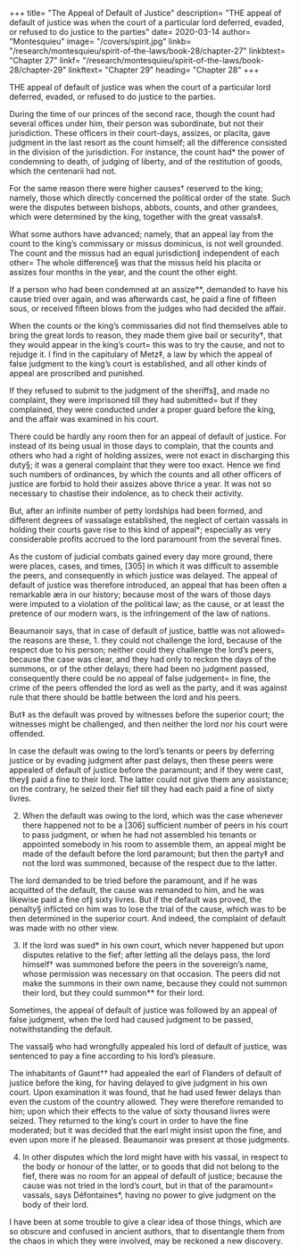 







+++
title=  "The Appeal of Default of Justice"
description=  "THE appeal of default of justice was when the court of a particular lord deferred, evaded, or refused to do justice to the parties"
date=  2020-03-14
author=  "Montesquieu"
image= "/covers/spirit.jpg"
linkb=  "/research/montesquieu/spirit-of-the-laws/book-28/chapter-27"
linkbtext=  "Chapter 27"
linkf=  "/research/montesquieu/spirit-of-the-laws/book-28/chapter-29"
linkftext=  "Chapter 29"
heading=  "Chapter 28"
+++

THE appeal of default of justice was when the court of a particular lord deferred, evaded, or refused to do justice to the parties.

During the time of our princes of the second race, though the count had several offices under him, their  person was subordinate, but not their jurisdiction. These officers in their court-days, assizes, or placita, gave judgment in the last resort as the count himself; all the difference consisted in the division of the jurisdiction. For instance, the count had* the power of condemning to death, of judging of liberty, and of the restitution of goods, which the centenarii had not.

For the same reason there were higher causes† reserved to the king; namely, those which directly concerned the political order of the state. Such were the disputes between bishops, abbots, counts, and other grandees, which were determined by the king, together with the great vassals‡.

What some authors have advanced; namely, that an appeal lay from the count to the king’s commissary or missus dominicus, is not well grounded. The count and the missus had an equal jurisdiction∥ independent of each other=  The whole difference§ was that the missus held his placita or assizes four months in the year, and the count the other eight.

If a person who had been condemned at an assize**, demanded to have his cause tried over again, and was afterwards cast, he paid a fine of fifteen sous, or received fifteen blows from the judges who had decided the affair.

When the counts or the king’s commissaries did not find themselves able to bring the great lords to reason, they made them give bail or security†, that they would appear in the king’s court=  this was to try the cause, and not to rejudge it. I find in the capitulary of Metz‡, a law by which the appeal of false judgment to the king’s court is established, and all other kinds of appeal are proscribed and punished.

If they refused to submit to the judgment of the sheriffs∥, and made no complaint, they were imprisoned till they had submitted=  but if they complained, they were conducted under a proper guard before the king, and the affair was examined in his court.

There could be hardly any room then for an appeal of default of justice. For instead of its being usual in those days to complain, that the counts and others who had a right of holding assizes, were not exact in discharging this duty§; it was a general complaint that they were too exact. Hence we find such numbers of ordinances, by which the counts and all other officers of justice are forbid to hold their assizes above thrice a year. It was not so necessary to chastise their indolence, as to check their activity.

But, after an infinite number of petty lordships had been formed, and different degrees of vassalage established, the neglect of certain vassals in holding their courts gave rise to this kind of appeal*; especially as very considerable profits accrued to the lord paramount from the several fines.

As the custom of judicial combats gained every day more ground, there were places, cases, and times, [305] in which it was difficult to assemble the peers, and consequently in which justice was delayed. The appeal of default of justice was therefore introduced, an appeal that has been often a remarkable æra in our history; because most of the wars of those days were imputed to a violation of the political law; as the cause, or at least the pretence of our modern wars, is the infringement of the law of nations.

Beaumanoir says, that in case of default of justice, battle was not allowed=  the reasons are these, 1. they could not challenge the lord, because of the respect due to his person; neither could they challenge the lord’s peers, because the case was clear, and they had only to reckon the days of the summons, or of the other delays; there had been no judgment passed, consequently there could be no appeal of false judgement=  in fine, the crime of the peers offended the lord as well as the party, and it was against rule that there should be battle between the lord and his peers.

But‡ as the default was proved by witnesses before the superior court; the witnesses might be challenged, and then neither the lord nor his court were offended.

In case the default was owing to the lord’s tenants or peers by deferring justice or by evading judgment after past delays, then these peers were appealed of default of justice before the paramount; and if they were cast, they∥ paid a fine to their lord. The latter could not give them any assistance; on the contrary, he seized their fief till they had each paid a fine of sixty livres.

2. When the default was owing to the lord, which was the case whenever there happened not to be a [306] sufficient number of peers in his court to pass judgment, or when he had not assembled his tenants or appointed somebody in his room to assemble them, an appeal might be made of the default before the lord paramount; but then the party‡ and not the lord was summoned, because of the respect due to the latter.

The lord demanded to be tried before the paramount, and if he was acquitted of the default, the cause was remanded to him, and he was likewise paid a fine of∥ sixty livres. But if the default was proved, the penalty§ inflicted on him was to lose the trial of the cause, which was to be then determined in the superior court. And indeed, the complaint of default was made with no other view.

3. If the lord was sued* in his own court, which never happened but upon disputes relative to the fief; after letting all the delays pass, the lord himself† was summoned before the peers in the sovereign’s name, whose permission was necessary on that occasion. The peers did not make the summons in their own name, because they could not summon their lord, but they could summon** for their lord.

Sometimes, the appeal of default of justice was followed by an appeal of false judgment, when the lord had caused judgment to be passed, notwithstanding the default.

The vassal§ who had wrongfully appealed his lord of default of justice, was sentenced to pay a fine according to his lord’s pleasure.

The inhabitants of Gaunt†† had appealed the earl of Flanders of default of justice before the king, for having delayed to give judgment in his own court. Upon examination it was found, that he had used fewer delays than even the custom of the country allowed. They were therefore remanded to him; upon which their effects to the value of sixty thousand livres were seized. They returned to the king’s court in order to have the fine moderated; but it was decided that the earl might insist upon the fine, and even upon more if he pleased. Beaumanoir was present at those judgments.

4. In other disputes which the lord might have with his vassal, in respect to the body or honour of the latter, or to goods that did not belong to the fief, there was no room for an appeal of default of justice; because the cause was not tried in the lord’s court, but in that of the paramount=  vassals, says Défontaines*, having no power to give judgment on the body of their lord.

I have been at some trouble to give a clear idea of those things, which are so obscure and confused in ancient authors, that to disentangle them from the chaos in which they were involved, may be reckoned a new discovery.
